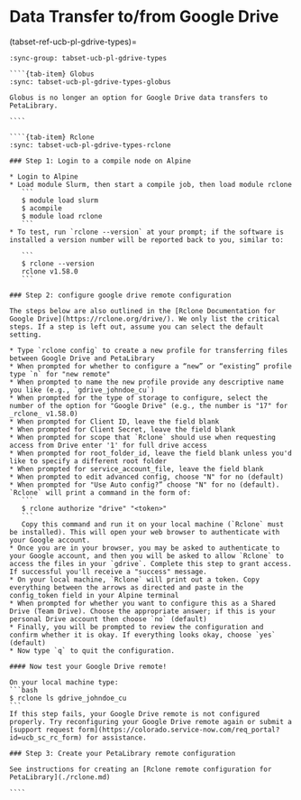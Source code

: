 # Data Transfer to/from Google Drive

(tabset-ref-ucb-pl-gdrive-types)=
`````{tab-set}
:sync-group: tabset-ucb-pl-gdrive-types

````{tab-item} Globus
:sync: tabset-ucb-pl-gdrive-types-globus

Globus is no longer an option for Google Drive data transfers to PetaLibrary.

````

````{tab-item} Rclone
:sync: tabset-ucb-pl-gdrive-types-rclone

### Step 1: Login to a compile node on Alpine

* Login to Alpine
* Load module Slurm, then start a compile job, then load module rclone
   ```
   $ module load slurm
   $ acompile
   $ module load rclone
   ```
* To test, run `rclone --version` at your prompt; if the software is installed a version number will be reported back to you, similar to:

   ```
   $ rclone --version
   rclone v1.58.0
   ```

### Step 2: configure google drive remote configuration

The steps below are also outlined in the [Rclone Documentation for Google Drive](https://rclone.org/drive/). We only list the critical steps. If a step is left out, assume you can select the default setting.

* Type `rclone config` to create a new profile for transferring files between Google Drive and PetaLibrary
* When prompted for whether to configure a “new” or “existing” profile type `n` for "new remote"
* When prompted to name the new profile provide any descriptive name you like (e.g., `gdrive_johndoe_cu`)
* When prompted for the type of storage to configure, select the number of the option for "Google Drive" (e.g., the number is "17" for _rclone_ v1.58.0)
* When prompted for Client ID, leave the field blank
* When prompted for Client Secret, leave the field blank
* When prompted for scope that `Rclone` should use when requesting access from Drive enter '1' for full drive access
* When prompted for root_folder_id, leave the field blank unless you'd like to specify a different root folder
* When prompted for service_account_file, leave the field blank
* When prompted to edit advanced config, choose "N" for no (default)
* When prompted for "Use Auto config?” choose "N" for no (default). `Rclone` will print a command in the form of:
   ```
   $ rclone authorize "drive" "<token>"
   ```
   Copy this command and run it on your local machine (`Rclone` must be installed). This will open your web browser to authenticate with your Google account.
* Once you are in your browser, you may be asked to authenticate to your Google account, and then you will be asked to allow `Rclone` to access the files in your `gdrive`. Complete this step to grant access.  If successful you'll receive a "success" message. 
* On your local machine, `Rclone` will print out a token. Copy everything between the arrows as directed and paste in the config_token field in your Alpine terminal
* When prompted for whether you want to configure this as a Shared Drive (Team Drive). Choose the appropriate answer; if this is your personal Drive account then choose `no` (default)
* Finally, you will be prompted to review the configuration and confirm whether it is okay. If everything looks okay, choose `yes` (default)
* Now type `q` to quit the configuration. 

#### Now test your Google Drive remote!

On your local machine type:
```bash
$ rclone ls gdrive_johndoe_cu
```
If this step fails, your Google Drive remote is not configured properly. Try reconfiguring your Google Drive remote again or submit a [support request form](https://colorado.service-now.com/req_portal?id=ucb_sc_rc_form) for assistance.

### Step 3: Create your PetaLibrary remote configuration

See instructions for creating an [Rclone remote configuration for PetaLibrary](./rclone.md)

````
`````
